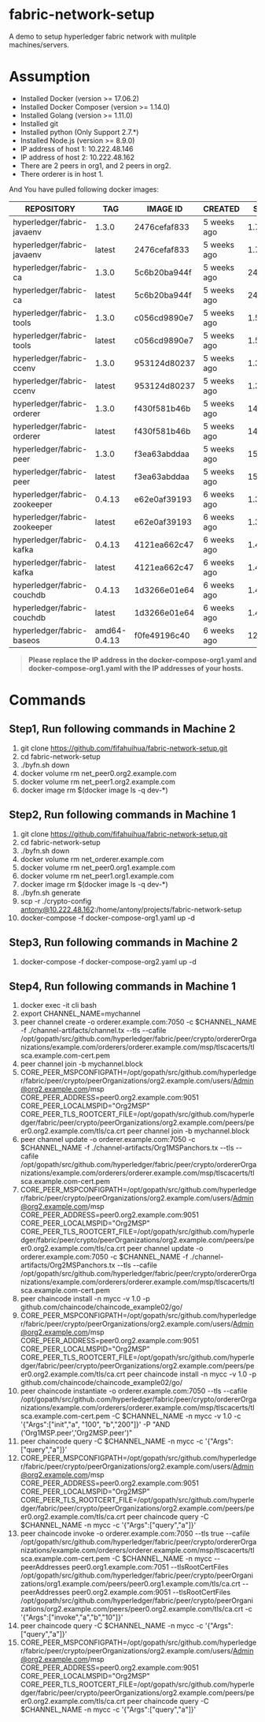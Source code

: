 # fabric-network-setup
A demo to setup hyperledger fabric network with mulitple machines/servers.

# Assumption
* Installed Docker (version >= 17.06.2)
* Installed Docker Composer (version >= 1.14.0)
* Installed Golang (version >= 1.11.0)
* Installed git
* Installed python (Only Support 2.7.*)
* Installed Node.js (version >= 8.9.0)
* IP address of host 1: 10.222.48.146
* IP address of host 2: 10.222.48.162
* There are 2 peers in org1, and 2 peers in org2.
* There orderer is in host 1.

And You have pulled following docker images:

| REPOSITORY                    | TAG                | IMAGE ID             | CREATED              | SIZE | 
|-------------------------------|--------------------|----------------------|----------------------|-------|
| hyperledger/fabric-javaenv    | 1.3.0              | 2476cefaf833         | 5 weeks ago          | 1.7GB | 
| hyperledger/fabric-javaenv    | latest             | 2476cefaf833         | 5 weeks ago          | 1.7GB | 
| hyperledger/fabric-ca         | 1.3.0              | 5c6b20ba944f         | 5 weeks ago          | 244MB | 
| hyperledger/fabric-ca         | latest             | 5c6b20ba944f         | 5 weeks ago          | 244MB | 
| hyperledger/fabric-tools      | 1.3.0              | c056cd9890e7         | 5 weeks ago          | 1.5GB | 
| hyperledger/fabric-tools      | latest             | c056cd9890e7         | 5 weeks ago          | 1.5GB | 
| hyperledger/fabric-ccenv      | 1.3.0              | 953124d80237         | 5 weeks ago          | 1.38GB | 
| hyperledger/fabric-ccenv      | latest             | 953124d80237         | 5 weeks ago          | 1.38GB | 
| hyperledger/fabric-orderer    | 1.3.0              | f430f581b46b         | 5 weeks ago          | 145MB | 
| hyperledger/fabric-orderer    | latest             | f430f581b46b         | 5 weeks ago          | 145MB | 
| hyperledger/fabric-peer       | 1.3.0              | f3ea63abddaa         | 5 weeks ago          | 151MB | 
| hyperledger/fabric-peer       | latest             | f3ea63abddaa         | 5 weeks ago          | 151MB | 
| hyperledger/fabric-zookeeper  | 0.4.13             | e62e0af39193         | 6 weeks ago          | 1.39GB | 
| hyperledger/fabric-zookeeper  | latest             | e62e0af39193         | 6 weeks ago          | 1.39GB | 
| hyperledger/fabric-kafka      | 0.4.13             | 4121ea662c47         | 6 weeks ago          | 1.4GB | 
| hyperledger/fabric-kafka      | latest             | 4121ea662c47         | 6 weeks ago          | 1.4GB | 
| hyperledger/fabric-couchdb    | 0.4.13             | 1d3266e01e64         | 6 weeks ago          | 1.45GB | 
| hyperledger/fabric-couchdb    | latest             | 1d3266e01e64         | 6 weeks ago          | 1.45GB | 
| hyperledger/fabric-baseos     | amd64-0.4.13       | f0fe49196c40         | 6 weeks ago          | 124MB | 

> **Please replace the IP address in the docker-compose-org1.yaml and docker-compose-org1.yaml with the IP addresses of your hosts.**

# Commands

## Step1, Run following commands in Machine 2
1. git clone https://github.com/fifahuihua/fabric-network-setup.git
1. cd fabric-network-setup
1. ./byfn.sh down 
1. docker volume rm net_peer0.org2.example.com
1. docker volume rm net_peer1.org2.example.com
1. docker image rm $(docker image ls -q dev-*)

## Step2, Run following commands in Machine 1
1. git clone https://github.com/fifahuihua/fabric-network-setup.git
1. cd fabric-network-setup
1. ./byfn.sh down 
1. docker volume rm net_orderer.example.com
1. docker volume rm net_peer0.org1.example.com
1. docker volume rm net_peer1.org1.example.com
1. docker image rm $(docker image ls -q dev-*)
1. ./byfn.sh generate
1. scp -r ./crypto-config antony@10.222.48.162:/home/antony/projects/fabric-network-setup
1. docker-compose -f docker-compose-org1.yaml up -d

## Step3, Run following commands in Machine 2
1. docker-compose -f docker-compose-org2.yaml up -d

## Step4, Run following commands in Machine 1 
1. docker exec -it cli bash
1. export CHANNEL_NAME=mychannel 
1. peer channel create -o orderer.example.com:7050 -c $CHANNEL_NAME -f ./channel-artifacts/channel.tx --tls --cafile /opt/gopath/src/github.com/hyperledger/fabric/peer/crypto/ordererOrganizations/example.com/orderers/orderer.example.com/msp/tlscacerts/tlsca.example.com-cert.pem
1. peer channel join -b mychannel.block
1. CORE_PEER_MSPCONFIGPATH=/opt/gopath/src/github.com/hyperledger/fabric/peer/crypto/peerOrganizations/org2.example.com/users/Admin@org2.example.com/msp CORE_PEER_ADDRESS=peer0.org2.example.com:9051 CORE_PEER_LOCALMSPID="Org2MSP" CORE_PEER_TLS_ROOTCERT_FILE=/opt/gopath/src/github.com/hyperledger/fabric/peer/crypto/peerOrganizations/org2.example.com/peers/peer0.org2.example.com/tls/ca.crt peer channel join -b mychannel.block
1. peer channel update -o orderer.example.com:7050 -c $CHANNEL_NAME -f ./channel-artifacts/Org1MSPanchors.tx --tls --cafile /opt/gopath/src/github.com/hyperledger/fabric/peer/crypto/ordererOrganizations/example.com/orderers/orderer.example.com/msp/tlscacerts/tlsca.example.com-cert.pem
1. CORE_PEER_MSPCONFIGPATH=/opt/gopath/src/github.com/hyperledger/fabric/peer/crypto/peerOrganizations/org2.example.com/users/Admin@org2.example.com/msp CORE_PEER_ADDRESS=peer0.org2.example.com:9051 CORE_PEER_LOCALMSPID="Org2MSP" CORE_PEER_TLS_ROOTCERT_FILE=/opt/gopath/src/github.com/hyperledger/fabric/peer/crypto/peerOrganizations/org2.example.com/peers/peer0.org2.example.com/tls/ca.crt peer channel update -o orderer.example.com:7050 -c $CHANNEL_NAME -f ./channel-artifacts/Org2MSPanchors.tx --tls --cafile /opt/gopath/src/github.com/hyperledger/fabric/peer/crypto/ordererOrganizations/example.com/orderers/orderer.example.com/msp/tlscacerts/tlsca.example.com-cert.pem
1. peer chaincode install -n mycc -v 1.0 -p github.com/chaincode/chaincode_example02/go/
1. CORE_PEER_MSPCONFIGPATH=/opt/gopath/src/github.com/hyperledger/fabric/peer/crypto/peerOrganizations/org2.example.com/users/Admin@org2.example.com/msp CORE_PEER_ADDRESS=peer0.org2.example.com:9051 CORE_PEER_LOCALMSPID="Org2MSP" CORE_PEER_TLS_ROOTCERT_FILE=/opt/gopath/src/github.com/hyperledger/fabric/peer/crypto/peerOrganizations/org2.example.com/peers/peer0.org2.example.com/tls/ca.crt peer chaincode install -n mycc -v 1.0 -p github.com/chaincode/chaincode_example02/go/
1. peer chaincode instantiate -o orderer.example.com:7050 --tls --cafile /opt/gopath/src/github.com/hyperledger/fabric/peer/crypto/ordererOrganizations/example.com/orderers/orderer.example.com/msp/tlscacerts/tlsca.example.com-cert.pem -C $CHANNEL_NAME -n mycc -v 1.0 -c '{"Args":["init","a", "100", "b","200"]}' -P "AND ('Org1MSP.peer','Org2MSP.peer')"
1. peer chaincode query -C $CHANNEL_NAME -n mycc -c '{"Args":["query","a"]}'
1. CORE_PEER_MSPCONFIGPATH=/opt/gopath/src/github.com/hyperledger/fabric/peer/crypto/peerOrganizations/org2.example.com/users/Admin@org2.example.com/msp CORE_PEER_ADDRESS=peer0.org2.example.com:9051 CORE_PEER_LOCALMSPID="Org2MSP" CORE_PEER_TLS_ROOTCERT_FILE=/opt/gopath/src/github.com/hyperledger/fabric/peer/crypto/peerOrganizations/org2.example.com/peers/peer0.org2.example.com/tls/ca.crt peer chaincode query -C $CHANNEL_NAME -n mycc -c '{"Args":["query","a"]}'
1. peer chaincode invoke -o orderer.example.com:7050 --tls true --cafile /opt/gopath/src/github.com/hyperledger/fabric/peer/crypto/ordererOrganizations/example.com/orderers/orderer.example.com/msp/tlscacerts/tlsca.example.com-cert.pem -C $CHANNEL_NAME -n mycc --peerAddresses peer0.org1.example.com:7051 --tlsRootCertFiles /opt/gopath/src/github.com/hyperledger/fabric/peer/crypto/peerOrganizations/org1.example.com/peers/peer0.org1.example.com/tls/ca.crt --peerAddresses peer0.org2.example.com:9051 --tlsRootCertFiles /opt/gopath/src/github.com/hyperledger/fabric/peer/crypto/peerOrganizations/org2.example.com/peers/peer0.org2.example.com/tls/ca.crt -c '{"Args":["invoke","a","b","10"]}'
1. peer chaincode query -C $CHANNEL_NAME -n mycc -c '{"Args":["query","a"]}'
1. CORE_PEER_MSPCONFIGPATH=/opt/gopath/src/github.com/hyperledger/fabric/peer/crypto/peerOrganizations/org2.example.com/users/Admin@org2.example.com/msp CORE_PEER_ADDRESS=peer0.org2.example.com:9051 CORE_PEER_LOCALMSPID="Org2MSP" CORE_PEER_TLS_ROOTCERT_FILE=/opt/gopath/src/github.com/hyperledger/fabric/peer/crypto/peerOrganizations/org2.example.com/peers/peer0.org2.example.com/tls/ca.crt peer chaincode query -C $CHANNEL_NAME -n mycc -c '{"Args":["query","a"]}'

